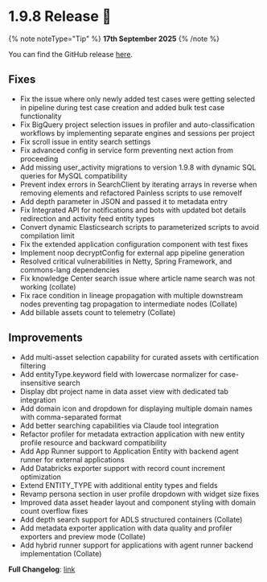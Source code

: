 # 1.9.8 Release 🎉

{% note noteType="Tip" %}
**17th September 2025**
{% /note %}

You can find the GitHub release [here](https://github.com/open-metadata/OpenMetadata/releases/tag/1.9.8-release).

## Fixes

- Fix the issue where only newly added test cases were getting selected in pipeline during test case creation and added bulk test case functionality
- Fix BigQuery project selection issues in profiler and auto-classification workflows by implementing separate engines and sessions per project
- Fix scroll issue in entity search settings
- Fix advanced config in service form preventing next action from proceeding
- Add missing user_activity migrations to version 1.9.8 with dynamic SQL queries for MySQL compatibility
- Prevent index errors in SearchClient by iterating arrays in reverse when removing elements and refactored Painless scripts to use removeIf
- Add depth parameter in JSON and passed it to metadata entry
- Fix Integrated API for notifications and bots with updated bot details redirection and activity feed entity types
- Convert dynamic Elasticsearch scripts to parameterized scripts to avoid compilation limit
- Fix the extended application configuration component with test fixes
- Implement noop decryptConfig for external app pipeline generation
- Resolved critical vulnerabilities in Netty, Spring Framework, and commons-lang dependencies
- Fix knowledge Center search issue where article name search was not working (collate)
- Fix race condition in lineage propagation with multiple downstream nodes preventing tag propagation to intermediate nodes (Collate)
- Add billable assets count to telemetry (Collate)

## Improvements

- Add multi-asset selection capability for curated assets with certification filtering
- Add entityType.keyword field with lowercase normalizer for case-insensitive search
- Display dbt project name in data asset view with dedicated tab integration
- Add domain icon and dropdown for displaying multiple domain names with comma-separated format
- Add better searching capabilities via Claude tool integration
- Refactor profiler for metadata extraction application with new entity profile resource and backward compatibility
- Add App Runner support to Application Entity with backend agent runner for external applications
- Add Databricks exporter support with record count increment optimization
- Extend ENTITY_TYPE with additional entity types and fields
- Revamp persona section in user profile dropdown with widget size fixes
- Improved data asset header layout and component styling with domain count overflow fixes
- Add depth search support for ADLS structured containers (Collate)
- Add metadata exporter application with data quality and profiler exporters and preview mode (Collate)
- Add hybrid runner support for applications with agent runner backend implementation (Collate)

**Full Changelog**: [link](https://github.com/open-metadata/OpenMetadata/compare/1.9.7-release...1.9.8-release)
